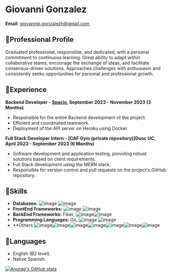 # Giovanni Gonzalez
**Email:** giovannip.gonzalezh@gmail.com  

## 💼Professional Profile
Graduated professional, responsible, and dedicated, with a personal commitment to continuous learning. Great ability to adapt within collaborative teams, encourage the exchange of ideas, and facilitate consensus-driven solutions. Approaches challenges with enthusiasm and consistently seeks opportunities for personal and professional growth.

## 🌟Experience
**Backend Developer - [Spacio](https://github.com/Spacio-app/content-management-microservice), September 2023 - November 2023 (3 Months)**
- Responsible for the entire Backend development of the project.
- Efficient and coordinated teamwork.
- Deployment of the API server on Heroku using Docker.

**Full Stack Developer Intern - [CAF Gym (private repository)]Duoc UC, April 2023 - September 2023 (6 Months)**
- Software development and application testing, providing robust solutions based on client requirements.
- Full Stack development using the MERN stack.
- Responsible for version control and pull requests on the project's GitHub repository.

## 🎯Skills
- **Databases:**
  ![image](https://img.shields.io/badge/MongoDB-4EA94B?style=for-the-badge&logo=mongodb&logoColor=white) ![image](https://img.shields.io/badge/MySQL-005C84?style=for-the-badge&logo=mysql&logoColor=white)
- **FrontEnd Frameworks:**
  ![image](https://img.shields.io/badge/next%20js-000000?style=for-the-badge&logo=nextdotjs&logoColor=white) ![image](https://img.shields.io/badge/React-20232A?style=for-the-badge&logo=react&logoColor=61DAFB)
- **BackEnd Frameworks:** Fiber, 
  ![image](https://img.shields.io/badge/Express%20js-000000?style=for-the-badge&logo=express&logoColor=white)![image](https://img.shields.io/badge/Django-092E20?style=for-the-badge&logo=django&logoColor=green)
- **Programming Languages:** Go,
  ![image](https://img.shields.io/badge/JavaScript-323330?style=for-the-badge&logo=javascript&logoColor=F7DF1E) ![image](https://img.shields.io/badge/Python-FFD43B?style=for-the-badge&logo=python&logoColor=blue)
- **Others
  ![image](https://img.shields.io/badge/Docker-2CA5E0?style=for-the-badge&logo=docker&logoColor=white)![image](https://img.shields.io/badge/Heroku-430098?style=for-the-badge&logo=heroku&logoColor=white)![image](https://img.shields.io/badge/GitHub-100000?style=for-the-badge&logo=github&logoColor=white)![image](https://img.shields.io/badge/Amazon_AWS-FF9900?style=for-the-badge&logo=amazonaws&logoColor=white)![image](https://img.shields.io/badge/Vercel-000000?style=for-the-badge&logo=vercel&logoColor=white)![image](https://img.shields.io/badge/Oracle-F80000?style=for-the-badge&logo=oracle&logoColor=black)![image](https://img.shields.io/badge/Node%20js-339933?style=for-the-badge&logo=nodedotjs&logoColor=white)

## 💬Languages
- English (B2 level).
- Native Spanish.

[![Anurag's GitHub stats](https://github-readme-stats.vercel.app/api?username=GyoGon)](https://github.com/anuraghazra/github-readme-stats)

<!--
**GyoGon/GyoGon** is a ✨ _special_ ✨ repository because its `README.md` (this file) appears on your GitHub profile.

Here are some ideas to get you started:

- 🔭 I’m currently working on ...
- 🌱 I’m currently learning ...
- 👯 I’m looking to collaborate on ...
- 🤔 I’m looking for help with ...
- 💬 Ask me about ...
- 📫 How to reach me: ...
- 😄 Pronouns: ...
- ⚡ Fun fact: ...
-->
